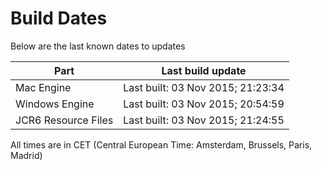 # Build Dates

Below are the last known dates to updates

Part | Last build update
-----|-----
Mac Engine | Last built: 03 Nov 2015; 21:23:34
Windows Engine | Last built: 03 Nov 2015; 20:54:59
JCR6 Resource Files | Last built: 03 Nov 2015; 21:24:55
All times are in CET (Central European Time: Amsterdam, Brussels, Paris, Madrid)




